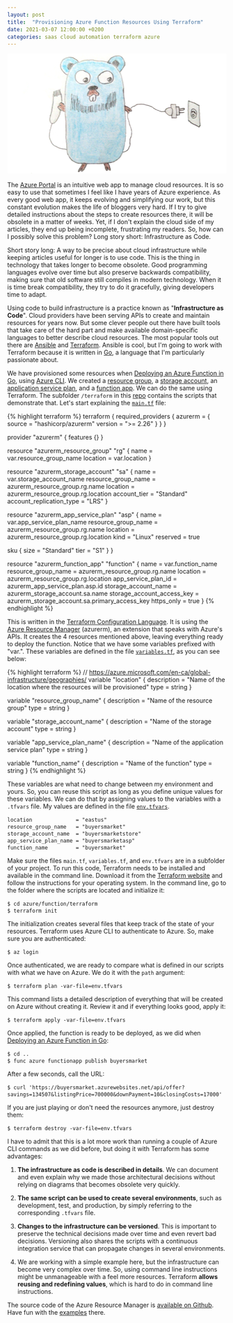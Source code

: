 ```yaml
---
layout: post
title:  "Provisioning Azure Function Resources Using Terraform"
date: 2021-03-07 12:00:00 +0200
categories: saas cloud automation terraform azure
---
```


![Facade](/images/posts/2021-02-28-adapter-go-redis.png)

The [Azure Portal](https://portal.azure.com) is an intuitive web app to manage cloud resources. It is so easy to use that sometimes I feel like I have years of Azure experience. As every good web app, it keeps evolving and simplifying our work, but this constant evolution makes the life of bloggers very hard. If I try to give detailed instructions about the steps to create resources there, it will be obsolete in a matter of weeks. Yet, if I don't explain the cloud side of my articles, they end up being incomplete, frustrating my readers. So, how can I possibly solve this problem? Long story short: Infrastructure as Code.

<!-- more -->

Short story long: A way to be precise about cloud infrastructure while keeping articles useful for longer is to use code. This is the thing in technology that takes longer to become obsolete. Good programming languages evolve over time but also preserve backwards compatibility, making sure that old software still compiles in modern technology. When it is time break compatibility, they try to do it gracefully, giving developers time to adapt. 

Using code to build infrastructure is a practice known as "**Infrastructure as Code**". Cloud providers have been serving APIs to create and maintain resources for years now. But some clever people out there have built tools that take care of the hard part and make available domain-specific languages to better describe cloud resources. The most popular tools out there are [Ansible](https://www.ansible.com) and [Terraform](https://www.terraform.io). Ansible is cool, but I'm going to work with Terraform because it is written in [Go](https://golang.org), a language that I'm particularly passionate about.

We have provisioned some resources when [Deploying an Azure Function in Go](/2021/01/azure-function-golang-2.html), using [Azure CLI](https://docs.microsoft.com/en-us/cli/azure/). We created a [resource group](https://docs.microsoft.com/en-us/azure/azure-resource-manager/management/manage-resource-groups-portal#what-is-a-resource-group), a [storage account](https://docs.microsoft.com/en-us/azure/storage/), an [application service plan](https://docs.microsoft.com/en-us/azure/app-service/overview-hosting-plans), and a [function app](https://docs.microsoft.com/en-us/azure/azure-functions/). We can do the same using Terraform. The subfolder `/terraform` in this [repo](https://github.com/htmfilho/blog-examples/tree/main/azure/function) contains the scripts that demonstrate that. Let's start explaining the [`main.tf`](https://github.com/htmfilho/blog-examples/blob/main/azure/function/terraform/main.tf) file:

{% highlight terraform %}
terraform {
  required_providers {
    azurerm = {
      source  = "hashicorp/azurerm"
      version = ">= 2.26"
    }
  }
}

provider "azurerm" {
  features {}
}

resource "azurerm_resource_group" "rg" {
  name     = var.resource_group_name
  location = var.location
}

resource "azurerm_storage_account" "sa" {
  name                     = var.storage_account_name
  resource_group_name      = azurerm_resource_group.rg.name
  location                 = azurerm_resource_group.rg.location
  account_tier             = "Standard"
  account_replication_type = "LRS"
}

resource "azurerm_app_service_plan" "asp" {
  name                = var.app_service_plan_name
  resource_group_name = azurerm_resource_group.rg.name
  location            = azurerm_resource_group.rg.location
  kind                = "Linux"
  reserved            = true

  sku {
    size = "Standard"
    tier = "S1"
  }
}

resource "azurerm_function_app" "function" {
  name                       = var.function_name
  resource_group_name        = azurerm_resource_group.rg.name
  location                   = azurerm_resource_group.rg.location
  app_service_plan_id        = azurerm_app_service_plan.asp.id
  storage_account_name       = azurerm_storage_account.sa.name
  storage_account_access_key = azurerm_storage_account.sa.primary_access_key
  https_only                 = true
}
{% endhighlight %}

This is written in the [Terraform Configuration Language](https://www.terraform.io/docs/language/index.html). It is using the [Azure Resource Manager](https://registry.terraform.io/providers/hashicorp/azurerm/latest/docs) (azurerm), an extension that speaks with Azure's APIs. It creates the 4 resources mentioned above, leaving everything ready to deploy the function. Notice that we have some variables prefixed with "var.". These variables are defined in the file [`variables.tf`](https://github.com/htmfilho/blog-examples/blob/main/azure/function/terraform/variables.tf), as you can see below:

{% highlight terraform %}
//  https://azure.microsoft.com/en-ca/global-infrastructure/geographies/
variable "location" {
  description = "Name of the location where the resources will be provisioned"
  type = string
}

variable "resource_group_name" {
  description = "Name of the resource group"
  type = string
}

variable "storage_account_name" {
  description = "Name of the storage account"
  type = string
}

variable "app_service_plan_name" {
  description = "Name of the application service plan"
  type = string
}

variable "function_name" {
  description = "Name of the function"
  type = string
}
{% endhighlight %}

These variables are what need to change between my environment and yours. So, you can reuse this script as long as you define unique values for these variables. We can do that by assigning values to the variables with a `.tfvars` file. My values are defined in the file [`env.tfvars`](https://github.com/htmfilho/blog-examples/blob/main/azure/function/terraform/env.tfvars).

```
location              = "eastus"
resource_group_name   = "buyersmarket"
storage_account_name  = "buyersmarketstore"
app_service_plan_name = "buyersmarketasp"
function_name         = "buyersmarket"
```

Make sure the files `main.tf`, `variables.tf`, and `env.tfvars` are in a subfolder of your project. To run this code, Terraform needs to be installed and available in the command line. Download it from the [Terraform website](https://www.terraform.io/downloads.html) and follow the instructions for your operating system. In the command line, go to the folder where the scripts are located and initialize it:
    
    $ cd azure/function/terraform
    $ terraform init

The initialization creates several files that keep track of the state of your resources. Terraform uses Azure CLI to authenticate to Azure. So, make sure you are authenticated:

    $ az login

Once authenticated, we are ready to compare what is defined in our scripts with what we have on Azure. We do it with the `path` argument:

    $ terraform plan -var-file=env.tfvars

This command lists a detailed description of everything that will be created on Azure without creating it. Review it and if everything looks good, apply it:

    $ terraform apply -var-file=env.tfvars

Once applied, the function is ready to be deployed, as we did when [Deploying an Azure Function in Go](/2021/01/azure-function-golang-2.html):

    $ cd ..
    $ func azure functionapp publish buyersmarket

After a few seconds, call the URL:

    $ curl 'https://buyersmarket.azurewebsites.net/api/offer?savings=134507&listingPrice=700000&downPayment=10&closingCosts=17000'

If you are just playing or don't need the resources anymore, just destroy them:

    $ terraform destroy -var-file=env.tfvars

I have to admit that this is a lot more work than running a couple of Azure CLI commands as we did before, but doing it with Terraform has some advantages:

1. **The infrastructure as code is described in details**. We can document and even explain why we made those architectural decisions without relying on diagrams that becomes obsolete very quickly.

2. **The same script can be used to create several environments**, such as development, test, and production, by simply referring to the corresponding `.tfvars` file.

3. **Changes to the infrastructure can be versioned**. This is important to preserve the technical decisions made over time and even revert bad decisions. Versioning also shares the scripts with a continuous integration service that can propagate changes in several environments.

4. We are working with a simple example here, but the infrastructure can become very complex over time. So, using command line instructions might be unmanageable with a feel more resources. Terraform **allows reusing and redefining values**, which is hard to do in command line instructions.

The source code of the Azure Resource Manager is [available on Github](https://github.com/terraform-providers/terraform-provider-azurerm). Have fun with the [examples](https://github.com/terraform-providers/terraform-provider-azurerm/tree/master/examples) there.